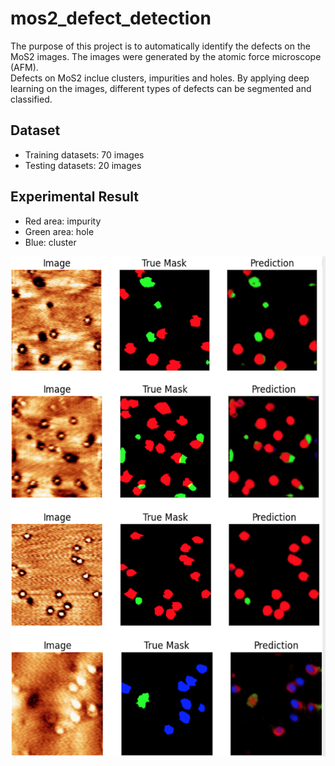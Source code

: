 # mos2_defect_detection

The purpose of this project is to automatically identify the defects on the MoS2 images. The images were generated by the atomic force microscope (AFM).  
Defects on MoS2 inclue clusters, impurities and holes. By applying deep learning on the images, different types of defects can be segmented and classified.

## Dataset
- Training datasets: 70 images
- Testing datasets: 20 images

## Experimental Result
- Red area: impurity  
- Green area: hole  
- Blue: cluster  

<img src="/images/prediction_result_1.png" width="600" height="800">
